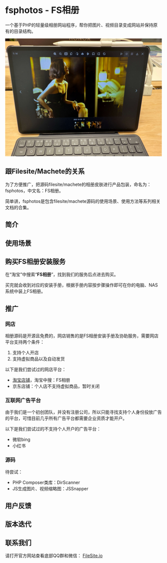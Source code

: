 # fsphotos - FS相册

一个基于PHP的轻量级相册网站程序，帮你把图片、视频目录变成网站并保持原有的目录结构。

![在平板电脑中打开FS相册示例](./imgs/pad_demo.jpg)


## 跟Filesite/Machete的关系

为了方便推广，把源码filesite/machete的相册皮肤进行产品包装，命名为：fsphotos，中文名：FS相册。  

简单讲，fsphotos是包含filesite/machete源码的使用场景、使用方法等系列相关文档的合集。


## 简介



## 使用场景



## 购买FS相册安装服务

在“淘宝”中搜索“**FS相册**”，找到我们的服务后点进去购买。  

买完就会收到对应的安装手册，根据手册内容按步骤操作即可在你的电脑、NAS系统中装上FS相册。



## 推广

### 网店

相册源码是开源且免费的，网店销售的是FS相册安装手册及协助服务，需要网店平台支持两个条件：

1. 支持个人开店
2. 支持虚拟商品以及自动发货


以下是我们尝试过的网店平台：

* [淘宝店铺](https://fsphotos.taobao.com)，淘宝中搜：FS相册
* 京东店铺：个人店不支持虚拟商品，暂时关闭


### 互联网广告平台

由于我们是一个初创团队，并没有注册公司，所以只能寻找支持个人身份投放广告的平台，可惜目前几乎所有广告平台都需要企业资质才能开户。

以下是我们尝试过的不支持个人开户的广告平台：

* 微软bing
* 小红书


### 源码

待尝试：

* PHP Composer类库：DirScanner
* JS生成图片、视频缩略图：JSSnapper


## 用户反馈



## 版本迭代



## 联系我们

请打开官方网站查看底部QQ群和微信：
<a href="https://filesite.io" target="_blank">FileSite.io</a>
